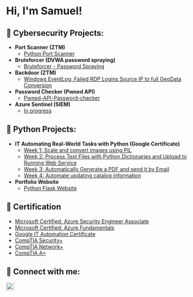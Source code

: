 <h1>Hi, I'm Samuel! 

<h2>🤖 Cybersecurity Projects:</h2>

- <b>Port Scanner (ZTM)</b>
  - [Python Port Scanner](https://github.com/kamar101/Port-Scanner)
- <b>Bruteforcer (DVWA password spraying)</b>
  - [Bruteforcer - Password Spraying](https://github.com/kamar101/Bruteforcer-Password-Spraying)
- <b>Backdoor (ZTM)</b>
  - [Windows EventLog: Failed RDP Logins Source IP to full GeoData Conversion](https://github.com/joshmadakor1/Sentinel-Lab)
- <b>Password Checker (Pwned API)</b>
  - [Pwned-API-Password-checker](https://github.com/kamar101/Pwned-API-Password-checker)
- <b>Azure Sentinel (SIEM)</b>
  - [In progress](https://github.com/joshmadakor1/Package-Delivery-Pathfinding-Algorithm)
  
<h2>🐍 Python Projects:</h2>

- <b>IT Automating Real-World Tasks with Python (Google Certificate)</b>
  - [Week 1: Scale and convert images using PIL](https://github.com/joshmadakor1/Sentinel-Lab)
  - [Week 2: Process Text Files with Python Dictionaries and Upload to Running Web Service](https://github.com/joshmadakor1/Sentinel-Lab)
  - [Week 3: Automatically Generate a PDF and send it by Email](https://github.com/joshmadakor1/Sentinel-Lab)
  - [Week 4: Automate updating catalog information](https://github.com/joshmadakor1/Sentinel-Lab)
- <b>Portfolio Website</b>
  - [Python Flask Website](https://github.com/kamar101/Python-Portfolio-Website)
  
<h2>📜 Certification</h2>

- [Microsoft Certified: Azure Security Engineer Associate](https://www.credly.com/badges/fa57ed19-c624-4067-a610-604a84b75293/public_url)
- [Microsoft Certified: Azure Fundamentals](https://www.credly.com/badges/360f9e3a-dec7-4364-b856-777715bb1c71/public_url)
- [Google IT Automation Certificate](https://www.credly.com/badges/d10d04d8-2a85-478d-8bf6-3713e40f5c66/public_url)
- [CompTIA Security+](https://www.credly.com/badges/75dee9c9-e54e-46f9-bd87-f456653d8ab2/public_url)
- [CompTIA Network+ ](https://www.credly.com/badges/910a7777-0732-4e46-93f5-11b475143176/public_url)
- [CompTIA A+ ](https://www.credly.com/badges/9e8ab6f8-d153-4d44-8fc7-ae99173f0972/public_url)

<h2> 🤳 Connect with me:</h2>

[<img align="left" alt="kamar101 | LinkedIn" width="22px" src="https://cdn.jsdelivr.net/npm/simple-icons@v3/icons/linkedin.svg" />][linkedin]

[linkedin]: https://linkedin.com/in/samuel-kamar

<!--
**joshmadakor1/joshmadakor1** is a ✨ _special_ ✨ repository because its `README.md` (this file) appears on your GitHub profile.

Here are some ideas to get you started:

- 🔭 I’m currently working on ...
- 🌱 I’m currently learning ...
- 👯 I’m looking to collaborate on ...
- 🤔 I’m looking for help with ...
- 💬 Ask me about ...
- 📫 How to reach me: ...
- 😄 Pronouns: ...
- ⚡ Fun fact: ...
-->
